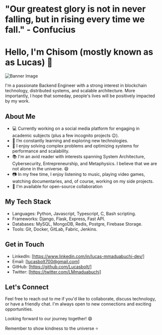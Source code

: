 # "Our greatest glory is not in never falling, but in rising every time we fall." - Confucius

# Hello, I'm Chisom (mostly known as as Lucas) 👋

![Banner Image](https://github.com/Lucasbolt/images/blob/main/gitSerene.png?raw=true)

I'm a passionate Backend Engineer with a strong interest in blockchain technology, distributed systems, and scalable architecture. More importantly, I hope that someday, people's lives will be positively impacted by my work. 

## About Me

- 💻 Currently working on a social media platform for engaging in academic subjects (plus a few incognito projects 😉).
- 🌱 I’m constantly learning and exploring new technologies.
- 🚀 I enjoy solving complex problems and optimizing systems for performance and scalability.
- 📚 I'm an avid reader with interests spanning System Architecture, Cybersecurity, Entrepreneurship, and Metaphysics. I believe that we are not alone in the universe. 😄
- 📷 In my free time, I enjoy listening to music, playing video games, watching documentaries, and, of course, working on my side projects.
- 🤝 I'm available for open-source collaboration

## My Tech Stack

- Languages: Python, Javascript, Typescript, C, Bash scripting.
- Frameworks: Django, Flask, Express, Fast API.
- Databases: MySQL, MongoDB, Redis, Postgre, Firebase Storage.
- Tools: Git, Docker, GitLab, Fabric, Jenkins.

## Get in Touch

- LinkedIn: [https://www.linkedin.com/in/lucas-mmaduabuchi-dev/]
- Email: [lucasbolt700@gmail.com]
- GitHub: [https://github.com/Lucasbolt/]
- Twitter: [https://twitter.com/LMmaduabuchi]

## Let's Connect
Feel free to reach out to me if you'd like to collaborate, discuss technology, or have a friendly chat. I'm always open to new connections and exciting opportunities.

Looking forward to our journey together! 😄

Remember to show kindness to the universe ⭐
